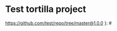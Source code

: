 # Test tortilla project

[{]: <helper> (resolve_path)
https://github.com/test/repo/tree/master@1.0.0
[}]: #

[{]: <helper> (nav_step)

[}]: #